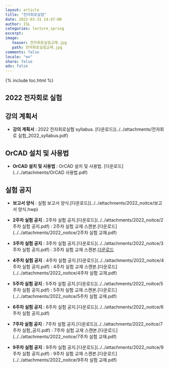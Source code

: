 ```yaml
---
layout: article
title: "전자회로실험"
date: 2022-03-31 14:47:00
author: ISL
categories: lecture_spring
excerpt: 
image:
   teaser: 전자회로실험교재.jpg
   path: 전자회로실험교재.jpg
comments: false
locale: "en"
share: false
ads: false
--- 
```


{% include toc.html %}

<!--예시-->
## 2022 전자회로 실험


## 강의 계획서
* **강의 계획서** 
: 2022 전자회로실험 syllabus.
[다운로드](../../attachments/전자회로 실험_2022_syllabus.pdf)

## OrCAD 설치 및 사용법
* **OrCAD 설치 및 사용법** 
: OrCAD 설치 및 사용법.
[다운로드](../../attachments/OrCAD 사용법.pdf)


## 실험 공지
* **보고서 양식**
: 실험 보고서 양식.[다운로드](../../attachments/2022_noitce/보고서 양식.hwp)

* **2주차 실험 공지**
: 2주차 실험 공지.[다운로드](../../attachments/2022_noitce/2주차 실험 공지.pdf)
: 2주차 실험 교재 스캔본.[다운로드](../../attachments/2022_noitce/2주차 실험 교재.pdf)

* **3주차 실험 공지**
: 3주차 실험 공지.[다운로드](../../attachments/2022_noitce/3주차 실험 공지.pdf)
: 3주차 실험 교재 스캔본.[다운로드](../../attachments/2022_noitce/실험2_책.PDF)

* **4주차 실험 공지**
: 4주차 실험 공지.[다운로드](../../attachments/2022_noitce/4주차 실험 공지.pdf)
: 4주차 실험 교재 스캔본.[다운로드](../../attachments/2022_noitce/4주차 실험 교재.pdf)

* **5주차 실험 공지**
: 5주차 실험 공지.[다운로드](../../attachments/2022_noitce/5주차 실험 공지.pdf)
: 5주차 실험 교재 스캔본.[다운로드](../../attachments/2022_noitce/5주차 실험 교재.pdf)

* **6주차 실험 공지**
: 6주차 실험 공지.[다운로드](../../attachments/2022_noitce/6주차 실험 공지.pdf)

* **7주차 실험 공지**
: 7주차 실험 공지.[다운로드](../../attachments/2022_noitce/7주차 실험_공지.pdf)
: 7주차 실험 교재 스캔본.[다운로드](../../attachments/2022_noitce/7주차 실험 교재.pdf)

* **9주차 실험 공지**
: 9주차 실험 공지.[다운로드](../../attachments/2022_noitce/9주차 실험 공지.pdf)
: 9주차 실험 교재 스캔본.[다운로드](../../attachments/2022_noitce/9주차 실험 교재.pdf)